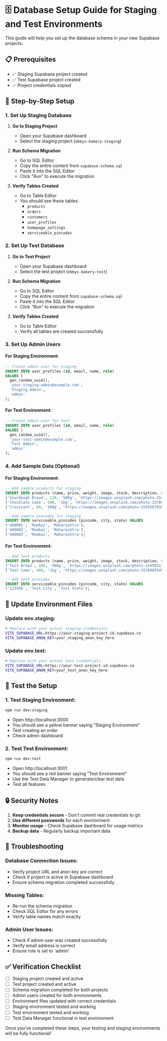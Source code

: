 # 🗄️ Database Setup Guide for Staging and Test Environments

This guide will help you set up the database schema in your new Supabase projects.

## 📋 Prerequisites

- ✅ Staging Supabase project created
- ✅ Test Supabase project created
- ✅ Project credentials copied

## 🚀 Step-by-Step Setup

### 1. Set Up Staging Database

1. **Go to Staging Project**
   - Open your Supabase dashboard
   - Select the staging project (`ebbys-bakery-staging`)

2. **Run Schema Migration**
   - Go to SQL Editor
   - Copy the entire content from `supabase-schema.sql`
   - Paste it into the SQL Editor
   - Click "Run" to execute the migration

3. **Verify Tables Created**
   - Go to Table Editor
   - You should see these tables:
     - `products`
     - `orders`
     - `customers`
     - `user_profiles`
     - `homepage_settings`
     - `serviceable_pincodes`

### 2. Set Up Test Database

1. **Go to Test Project**
   - Open your Supabase dashboard
   - Select the test project (`ebbys-bakery-test`)

2. **Run Schema Migration**
   - Go to SQL Editor
   - Copy the entire content from `supabase-schema.sql`
   - Paste it into the SQL Editor
   - Click "Run" to execute the migration

3. **Verify Tables Created**
   - Go to Table Editor
   - Verify all tables are created successfully

### 3. Set Up Admin Users

#### For Staging Environment:
```sql
-- Create admin user for staging
INSERT INTO user_profiles (id, email, name, role) 
VALUES (
  gen_random_uuid(), 
  'your-staging-admin@example.com', 
  'Staging Admin', 
  'admin'
);
```

#### For Test Environment:
```sql
-- Create admin user for test
INSERT INTO user_profiles (id, email, name, role) 
VALUES (
  gen_random_uuid(), 
  'your-test-admin@example.com', 
  'Test Admin', 
  'admin'
);
```

### 4. Add Sample Data (Optional)

#### For Staging Environment:
```sql
-- Add sample products for staging
INSERT INTO products (name, price, weight, image, stock, description, sort_order) VALUES
('Sourdough Bread', 120, '500g', 'https://images.unsplash.com/photo-1549931319-a545dcf3bc73?w=400', 50, 'Classic sourdough bread', 1),
('Chocolate Cake', 500, '1kg', 'https://images.unsplash.com/photo-1578985545062-69928b1d9587?w=400', 20, 'Rich chocolate cake', 2),
('Croissant', 80, '100g', 'https://images.unsplash.com/photo-1555507036-ab1f4038808a?w=400', 30, 'Buttery croissant', 3);

-- Add sample pincodes for staging
INSERT INTO serviceable_pincodes (pincode, city, state) VALUES
('400001', 'Mumbai', 'Maharashtra'),
('400002', 'Mumbai', 'Maharashtra'),
('400003', 'Mumbai', 'Maharashtra');
```

#### For Test Environment:
```sql
-- Add test products
INSERT INTO products (name, price, weight, image, stock, description, sort_order) VALUES
('Test Bread', 100, '500g', 'https://images.unsplash.com/photo-1549931319-a545dcf3bc73?w=400', 10, 'Test product', 1),
('Test Cake', 400, '1kg', 'https://images.unsplash.com/photo-1578985545062-69928b1d9587?w=400', 5, 'Test product', 2);

-- Add test pincodes
INSERT INTO serviceable_pincodes (pincode, city, state) VALUES
('123456', 'Test City', 'Test State');
```

## 🔧 Update Environment Files

### Update env.staging:
```bash
# Replace with your actual staging credentials
VITE_SUPABASE_URL=https://your-staging-project-id.supabase.co
VITE_SUPABASE_ANON_KEY=your_staging_anon_key_here
```

### Update env.test:
```bash
# Replace with your actual test credentials
VITE_SUPABASE_URL=https://your-test-project-id.supabase.co
VITE_SUPABASE_ANON_KEY=your_test_anon_key_here
```

## 🧪 Test the Setup

### 1. Test Staging Environment:
```bash
npm run dev:staging
```
- Open http://localhost:3000
- You should see a yellow banner saying "Staging Environment"
- Test creating an order
- Check admin dashboard

### 2. Test Test Environment:
```bash
npm run dev:test
```
- Open http://localhost:3001
- You should see a red banner saying "Test Environment"
- Use the Test Data Manager to generate/clear test data
- Test all features

## 🔒 Security Notes

1. **Keep credentials secure** - Don't commit real credentials to git
2. **Use different passwords** for each environment
3. **Monitor usage** - Check Supabase dashboard for usage metrics
4. **Backup data** - Regularly backup important data

## 🚨 Troubleshooting

### Database Connection Issues:
- Verify project URL and anon key are correct
- Check if project is active in Supabase dashboard
- Ensure schema migration completed successfully

### Missing Tables:
- Re-run the schema migration
- Check SQL Editor for any errors
- Verify table names match exactly

### Admin User Issues:
- Check if admin user was created successfully
- Verify email address is correct
- Ensure role is set to 'admin'

## ✅ Verification Checklist

- [ ] Staging project created and active
- [ ] Test project created and active
- [ ] Schema migration completed for both projects
- [ ] Admin users created for both environments
- [ ] Environment files updated with correct credentials
- [ ] Staging environment tested and working
- [ ] Test environment tested and working
- [ ] Test Data Manager functional in test environment

Once you've completed these steps, your testing and staging environments will be fully functional! 